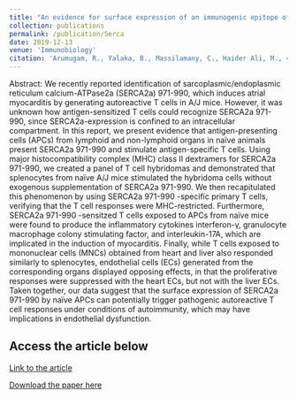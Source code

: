 ```yaml
---
title: "An evidence for surface expression of an immunogenic epitope of sarcoplasmic/endoplasmic reticulum calcium-ATPase2a on antigen-presenting cells from naive mice in the mediation of autoimmune myocarditis"
collection: publications
permalink: /publication/Serca
date: 2019-12-13
venue: 'Immunobiology'
citation: 'Arumugam, R., Yalaka, B., Massilamany, C., Haider Ali, M., <b>Lasrado<b>, N., Jayaraja, S., Riethoven, J. J., Sun, X., & Reddy, J. (2020). An evidence for surface expression of an immunogenic epitope of sarcoplasmic/endoplasmic reticulum calcium-ATPase2a on antigen-presenting cells from naive mice in the mediation of autoimmune myocarditis. Immunobiology, 225(2), 151896.'
---
```

Abstract:
We recently reported identification of sarcoplasmic/endoplasmic reticulum calcium-ATPase2a (SERCA2a) 971-990, which induces atrial myocarditis by generating autoreactive T cells in A/J mice. However, it was unknown how antigen-sensitized T cells could recognize SERCA2a 971-990, since SERCA2a-expression is confined to an intracellular compartment. In this report, we present evidence that antigen-presenting cells (APCs) from lymphoid and non-lymphoid organs in naïve animals present SERCA2a 971-990 and stimulate antigen-specific T cells. Using major histocompatibility complex (MHC) class II dextramers for SERCA2a 971-990, we created a panel of T cell hybridomas and demonstrated that splenocytes from naïve A/J mice stimulated the hybridoma cells without exogenous supplementation of SERCA2a 971-990. We then recapitulated this phenomenon by using SERCA2a 971-990 -specific primary T cells, verifying that the T cell responses were MHC-restricted. Furthermore, SERCA2a 971-990 -sensitzed T cells exposed to APCs from naïve mice were found to produce the inflammatory cytokines interferon-γ, granulocyte macrophage colony stimulating factor, and interleukin-17A, which are implicated in the induction of myocarditis. Finally, while T cells exposed to mononuclear cells (MNCs) obtained from heart and liver also responded similarly to splenocytes, endothelial cells (ECs) generated from the corresponding organs displayed opposing effects, in that the proliferative responses were suppressed with the heart ECs, but not with the liver ECs. Taken together, our data suggest that the surface expression of SERCA2a 971-990 by naïve APCs can potentially trigger pathogenic autoreactive T cell responses under conditions of autoimmunity, which may have implications in endothelial dysfunction.

Access the article below
----
[Link to the article](https://www.sciencedirect.com/science/article/pii/S0171298519302839?via%3Dihub)

[Download the paper here](http://ninaadlasrado.github.io/files/Serca.pdf)
